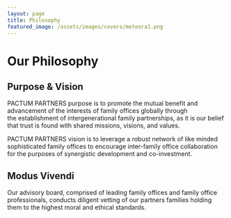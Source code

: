 ```yaml
---
layout: page
title: Philosophy
featured_image: /assets/images/covers/meteora1.png
---
```


# Our Philosophy

## Purpose & Vision

PACTUM PARTNERS purpose is to promote the mutual benefit and advancement of the interests of family offices globally through the establishment of intergenerational family partnerships, as it is our belief that trust is found with shared missions, visions, and values.


PACTUM PARTNERS vision is to leverage a robust network of like minded sophisticated family offices to encourage inter-family office collaboration for the purposes of synergistic development and co-investment. 




## Modus Vivendi

Our advisory board, comprised of leading family offices and family office professionals, conducts diligent vetting of our partners families holding them to the highest moral and ethical standards.


